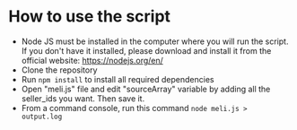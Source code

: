 # How to use the script

- Node JS must be installed in the computer where you will run the script. If you don't have it installed, please download and install it from the official website: https://nodejs.org/en/
- Clone the repository
- Run `npm install` to install all required dependencies
- Open "meli.js" file and edit "sourceArray" variable by adding all the seller_ids you want. Then save it.
- From a command console, run this command `node meli.js > output.log`
